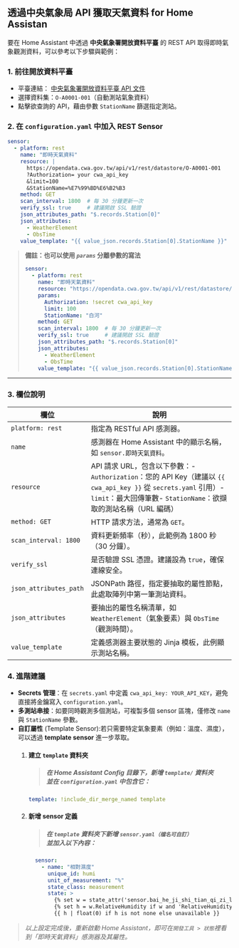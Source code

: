 ## 透過中央氣象局 API 獲取天氣資料 for Home Assistan

要在 Home Assistant 中透過 **中央氣象署開放資料平臺** 的 REST API 取得即時氣象觀測資料，可以參考以下步驟與範例：

### 1. 前往開放資料平臺

* 平臺連結： [中央氣象署開放資料平臺 API 文件](https://opendata.cwa.gov.tw/dist/opendata-swagger.html#/)
* 選擇資料集：`O-A0001-001`（自動測站氣象資料）
* 點擊欲查詢的 API，藉由參數 `StationName` 篩選指定測站。

### 2. 在 `configuration.yaml` 中加入 REST Sensor

```yaml
sensor:
  - platform: rest
    name: "即時天氣資料"
    resource: |
      https://opendata.cwa.gov.tw/api/v1/rest/datastore/O-A0001-001
      ?Authorization= your cwa_api_key 
      &limit=100
      &StationName=%E7%99%BD%E6%B2%B3
    method: GET
    scan_interval: 1800  # 每 30 分鐘更新一次
    verify_ssl: true     # 建議開啟 SSL 驗證
    json_attributes_path: "$.records.Station[0]"
    json_attributes:
      - WeatherElement
      - ObsTime
    value_template: "{{ value_json.records.Station[0].StationName }}"
```

> **備註：也可以使用 *`params`* 分離參數的寫法**
>
> ```yaml
> sensor:
>   - platform: rest
>     name: "即時天氣資料"
>     resource: "https://opendata.cwa.gov.tw/api/v1/rest/datastore/O-A0001-001"
>     params:
>       Authorization: !secret cwa_api_key
>       limit: 100
>       StationName: "白河"
>     method: GET
>     scan_interval: 1800  # 每 30 分鐘更新一次
>     verify_ssl: true     # 建議開啟 SSL 驗證
>     json_attributes_path: "$.records.Station[0]"
>     json_attributes:
>       - WeatherElement
>       - ObsTime
>     value_template: "{{ value_json.records.Station[0].StationName }}"
> ```

---

### 3. 欄位說明

| 欄位                     | 說明                                                                                                                                          |
| ---------------------- | ------------------------------------------------------------------------------------------------------------------------------------------- |
| `platform: rest`       | 指定為 RESTful API 感測器。                                                                                                                        |
| `name`                 | 感測器在 Home Assistant 中的顯示名稱，如 `sensor.即時天氣資料`。                                                                                             |
| `resource`             | API 請求 URL，包含以下參數：- `Authorization`：您的 API Key（建議以 `{{ cwa_api_key }}` 從 `secrets.yaml` 引用）- `limit`：最大回傳筆數- `StationName`：欲擷取的測站名稱（URL 編碼） |
| `method: GET`          | HTTP 請求方法，通常為 `GET`。                                                                                                                        |
| `scan_interval: 1800`  | 資料更新頻率（秒），此範例為 1800 秒（30 分鐘）。                                                                                                               |
| `verify_ssl`           | 是否驗證 SSL 憑證。建議設為 `true`，確保連線安全。                                                                                                             |
| `json_attributes_path` | JSONPath 路徑，指定要抽取的屬性節點，此處取陣列中第一筆測站資料。                                                                                                       |
| `json_attributes`      | 要抽出的屬性名稱清單，如 `WeatherElement`（氣象要素）與 `ObsTime`（觀測時間）。                                                                                       |
| `value_template`       | 定義感測器主要狀態的 Jinja 模板，此例顯示測站名稱。                                                                                                               |

### 4. 進階建議

* **Secrets 管理**：在 `secrets.yaml` 中定義 `cwa_api_key: YOUR_API_KEY`，避免直接將金鑰寫入 `configuration.yaml`。
* **多測站串接**：如要同時觀測多個測站，可複製多個 sensor 區塊，僅修改 `name` 與 `StationName` 參數。
* **自訂屬性** (Template Sensor):若只需要特定氣象要素（例如：溫度、濕度），可以透過 **template sensor** 進一步萃取。
    1. #### **建立 `template` 資料夾**  
       >##### 在 Home Assistant Config 目錄下，新增 `template/` 資料夾<br>並在 `configuration.yaml` 中包含它：
       ```yaml
       template: !include_dir_merge_named template
       ```
    2. #### 新增 sensor 定義
          >##### 在 `template` 資料夾下新增 `sensor.yaml（檔名可自訂）`<br>並加入以下內容：  
          ```yaml
            sensor:
              - name: "相對濕度"
                unique_id: humi
                unit_of_measurement: "%"
                state_class: measurement
                state: >
                  {% set w = state_attr('sensor.bai_he_ji_shi_tian_qi_zi_liao', 'WeatherElement') %}
                  {% set h = w.RelativeHumidity if w and 'RelativeHumidity' in w else None %}
                  {{ h | float(0) if h is not none else unavailable }}
          ```
> *以上設定完成後，重新啟動 Home Assistant，即可在`開發工具 > 狀態`裡看到「即時天氣資料」感測器及其屬性。*